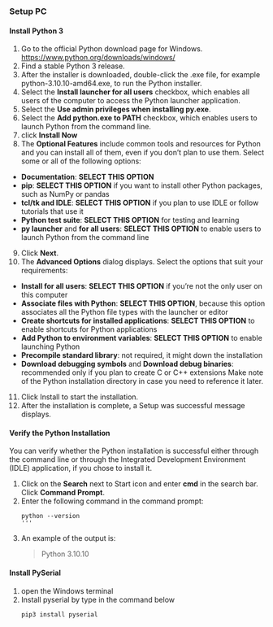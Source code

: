 ### Setup PC
#### Install Python 3
1. Go to the official Python download page for Windows. https://www.python.org/downloads/windows/
2. Find a stable Python 3 release. 
3. After the installer is downloaded, double-click the .exe file, for example python-3.10.10-amd64.exe, to run the Python installer.
4. Select the **Install launcher for all users** checkbox, which enables all users of the computer to access the Python launcher application.
5. Select the **Use admin privileges when installing py.exe**.
6. Select the **Add python.exe to PATH** checkbox, which enables users to launch Python from the command line.
7. click **Install Now**
8. The **Optional Features** include common tools and resources for Python and you can install all of them, even if you don’t plan to use them.
  Select some or all of the following options:
  - **Documentation**: **SELECT THIS OPTION**
  - **pip**: **SELECT THIS OPTION** if you want to install other Python packages, such as NumPy or pandas
  - **tcl/tk and IDLE**:  **SELECT THIS OPTION** if you plan to use IDLE or follow tutorials that use it
  - **Python test suite**: **SELECT THIS OPTION** for testing and learning
  - **py launcher** and **for all users**: **SELECT THIS OPTION** to enable users to launch Python from the command line
9. Click **Next**.
10. The **Advanced Options** dialog displays.
  Select the options that suit your requirements:
  - **Install for all users**: **SELECT THIS OPTION** if you’re not the only user on this computer
  - **Associate files with Python**: **SELECT THIS OPTION**, because this option associates all the Python file types with the launcher or editor
  - **Create shortcuts for installed applications**: **SELECT THIS OPTION** to enable shortcuts for Python applications
  - **Add Python to environment variables**: **SELECT THIS OPTION** to enable launching Python
  - **Precompile standard library**: not required, it might down the installation
  - **Download debugging symbols** and **Download debug binaries**: recommended only if you plan to create C or C++ extensions
Make note of the Python installation directory in case you need to reference it later.
11. Click Install to start the installation.
12. After the installation is complete, a Setup was successful message displays.
    
####  Verify the Python Installation
You can verify whether the Python installation is successful either through the command line or through the Integrated Development Environment (IDLE) application, if you chose to install it.

1. Click on the **Search** next to Start icon and enter **cmd** in the search bar. Click **Command Prompt**.
2. Enter the following command in the command prompt:
   ```text
   python --version
   '''
3. An example of the output is:
   > Python 3.10.10

#### Install PySerial
1. open the Windows terminal
2. Install pyserial by type in the command below
   ```text
   pip3 install pyserial
   ```


